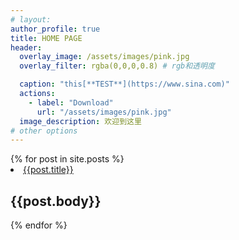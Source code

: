 ```yaml
---
# layout:
author_profile: true
title: HOME PAGE
header:
  overlay_image: /assets/images/pink.jpg
  overlay_filter: rgba(0,0,0,0.8) # rgb和透明度

  caption: "this[**TEST**](https://www.sina.com)"
  actions:
    - label: "Download"
      url: "/assets/images/pink.jpg"
  image_description: 欢迎到这里
# other options
---
```


<!-- # osks -->
<!-- ## 统计学

[ave](https://github.com/infinite-knowledge/infinite-knowledge.github.io/blob/master/_posts/%E5%B9%B3%E5%9D%87%E6%95%B0.md)

## Linux

## PowerShell

## VBA

## MATLAB

## 其他 -->
<section>
  {% for post in site.posts %}
    <li><a href="{{post.url}}">{{post.title}}</a></li>
    <h2>{{post.body}}</h2>

  {% endfor %}
</section>






